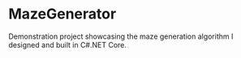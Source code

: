 # MazeGenerator
Demonstration project showcasing the maze generation algorithm I designed and built in C#.NET Core.
